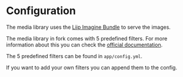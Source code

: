# Configuration

The media library uses the [Liip Imagine Bundle](http://symfony.com/doc/1.0/bundles/LiipImagineBundle/index.html) to serve the images.

The media library in fork comes with 5 predefined filters. For more information about this you can check the [official documentation](http://symfony.com/doc/1.0/bundles/LiipImagineBundle/filters.html).

The 5 predefined filters can be found in `app/config.yml`.

If you want to add your own filters you can append them to the config.
